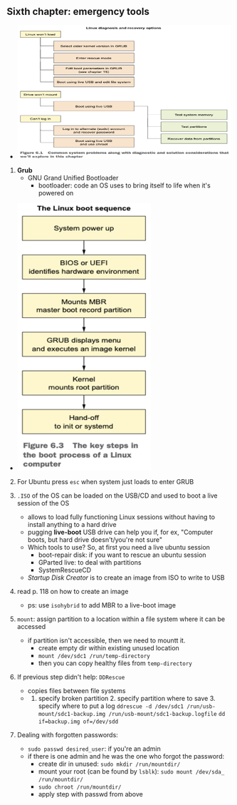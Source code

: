 <h2>Sixth chapter: emergency tools</h2>

- <img src="../image_folder/linux_recovery.png" width="600" height="300">

1. **Grub**
	- GNU Grand Unified Bootloader
		- bootloader: code an OS uses to bring itself to life when it's powered on

- <img src="../image_folder/linux_boot.png" width="300" height="600">

2. For Ubuntu press `esc` when system just loads to enter GRUB

3. `.ISO` of the OS can be loaded on the USB/CD and used to boot a live session of the OS
	- allows to load fully functioning Linux sessions without having to install anything to
		a hard drive
	- pugging **live-boot** USB drive can help you if, for ex, "Computer boots, but hard drive doesn't/you're not sure"
	- Which tools to use? So, at first you need a live ubuntu session
		- boot-repair disk: if you want to rescue an ubuntu session
		- GParted live: to deal with partitions
		- SystemRescueCD
	- <i>Startup Disk Creator</i> is to create an image from ISO to write to USB

4. read p. 118 on how to create an image
	- ps: use `isohybrid` to add MBR to a live-boot image

5. `mount`: assign partition to a location within a file system where it can be accessed
	- if partition isn't accessible, then we need to mountt it.
		- create empty dir within existing unused location
		- `mount /dev/sdc1 /run/temp-directory`
		- then you can copy healthy files from `temp-directory`

6. If previous step didn't help: `DDRescue`
	- copies files between file systems
	- 1. specify broken partition 2. specify partition where to save 3. specify where to put a log
		`ddrescue -d /dev/sdc1 /run/usb-mount/sdc1-backup.img /run/usb-mount/sdc1-backup.logfile`
		`dd if=backup.img of=/dev/sdd` 

7. Dealing with forgotten passwords:
	- `sudo passwd desired_user`: if you're an admin
	- if there is one admin and he was the one who forgot the password:
		- create dir in unused: `sudo mkdir /run/mountdir/`
		- mount your root (can be found by `lsblk`): `sudo mount /dev/sda_ /run/mountdir/`
		- `sudo chroot /run/mountdir/`
		- apply step with passwd from above
